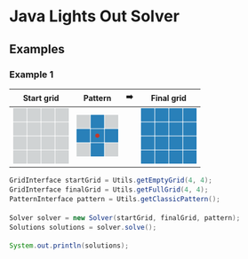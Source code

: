 # Java Lights Out Solver
## Examples
### Example 1
Start grid | Pattern | :arrow_right: | Final grid
-----------|---------|---|-----------
<img src="./images/ex1/startGrid.png" width=100> | <img src="./images/ex1/pattern.png" width=75> |  | <img src="./images/ex1/finalGrid.png" width=100>

```java
GridInterface startGrid = Utils.getEmptyGrid(4, 4);
GridInterface finalGrid = Utils.getFullGrid(4, 4);
PatternInterface pattern = Utils.getClassicPattern();

Solver solver = new Solver(startGrid, finalGrid, pattern);
Solutions solutions = solver.solve();

System.out.println(solutions);
```
